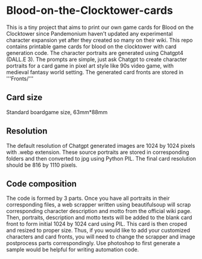# Blood-on-the-Clocktower-cards
This is a tiny project that aims to print our own game cards for Blood on the Clocktower since Pandemonium haven't updated any experimental character expansion yet after they created so many on their wiki. This repo contains printable game cards for blood on the clocktower with card generation code. The character portraits are generated using Chatgpt4 (DALL.E 3). The prompts are simple, just ask Chatgpt to create character portraits for a card game in pixel art style like 90s video game, with medieval fantasy world setting. The generated card fronts are stored in '''Fronts/'''

## Card size
Standard boardgame size, 63mm*88mm
## Resolution
The default resolution of Chatgpt generated images are 1024 by 1024 pixels with .webp extension. These source portraits are stored in corresponding folders and then converted to jpg using Python PIL. The final card resolution should be 816 by 1110 pixels.
## Code composition
The code is formed by 3 parts. Once you have all portraits in their corresponding files, a web scrapper written using beautifulsoup will scrap corresponding character description and motto from the official wiki page. Then, portraits, description and motto texts will be added to the blank card front to form initial 1024 by 1024 card using PIL. This card is then croped and resized to proper size. Thus, if you would like to add your customized characters and card fronts, you will need to change the scrapper and image postprocess parts correspondingly. Use photoshop to first generate a sample would be helpful for writing automation code.
